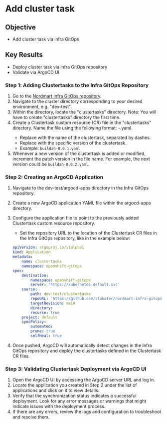 # Add cluster task

## Objective

- Add cluster task via infra GitOps

## Key Results

- Deploy cluster task via infra GitOps repository
- Validate via ArgoCD UI

### Step 1: Adding Clustertasks to the Infra GitOps Repository

1. Go to the [Nordmart Infra GitOps repository](https://github.com/stakater/nordmart-infra-gitops-config/tree/main).
2. Navigate to the cluster directory corresponding to your desired environment, e.g. "dev-test".
3. Within the directory, locate the "clustertasks" directory. Note: You will have to create "clustertasks" directory the first time.
4. Create a Clustertask custom resource (CR) file in the "clustertasks" directory. Name the file using the following format: <clustertask-name>-<chart-version>.yaml.
    - Replace <clustertask-name> with the name of the clustertask, separated by dashes.
    - Replace <chart-version> with the specific version of the clustertask.
    - Example: `buildah-0.0.1.yaml`
5. Whenever a new version of the clustertask is added or modified, increment the patch version in the file name. For example, the next version could be `buildah-0.0.2.yaml`.

### Step 2: Creating an ArgoCD Application

1. Navigate to the dev-test/argocd-apps directory in the Infra GitOps repository.
2. Create a new ArgoCD application YAML file within the argocd-apps directory.
3. Configure the application file to point to the previously added Clustertask custom resource repository.
    - Set the repository URL to the location of the Clustertask CR files in the Infra GitOps repository, like in the example below:

    ```yaml
    apiVersion: argoproj.io/v1alpha1
    kind: Application
    metadata:
        name: clustertasks
        namespace: openshift-gitops
    spec:
        destination:
            namespace: openshift-gitops
            server: 'https://kubernetes.default.svc'
        source:
            path: dev-test/clustertasks
            repoURL: 'https://github.com/stakater/nordmart-infra-gitops-config.git'
            targetRevision: main
            directory:
            recurse: true
        project: default
        syncPolicy:
            automated:
            prune: true
            selfHeal: true
    ```

4. Once pushed, ArgoCD will automatically detect changes in the Infra GitOps repository and deploy the clustertasks defined in the Clustertask CR files.

### Step 3: Validating Clustertask Deployment via ArgoCD UI

1. Open the ArgoCD UI by accessing the ArgoCD server URL and log in.
2. Locate the application you created in Step 2 under the list of applications and click on it to view details.
3. Verify that the synchronization status indicates a successful deployment. Look for any error messages or warnings that might indicate issues with the deployment process.
4. If there are any errors, review the logs and configuration to troubleshoot and resolve them.
